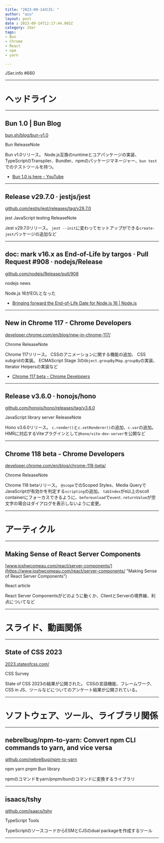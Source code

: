 ```yaml
---
title: "2023-09-14のJS: "
author: "azu"
layout: post
date : 2023-09-14T12:17:44.965Z
category: JSer
tags:
- Bun
- Chrome
- React
- npm
- yarn

---
```


JSer.info #660

----

<h1 class="site-genre">ヘッドライン</h1>

----

## Bun 1.0 | Bun Blog
[bun.sh/blog/bun-v1.0](https://bun.sh/blog/bun-v1.0 "Bun 1.0 | Bun Blog")
<p class="jser-tags jser-tag-icon"><span class="jser-tag">Bun</span> <span class="jser-tag">ReleaseNote</span></p>

Bun v1.0リリース。
Node.js互換のruntimeとコアパッケージの実装、TypeScriptのTranspiler、Bundler、npmのパッケージマネージャー、`bun test`でのテストツールを持つ。

- [Bun 1.0 is here - YouTube](https://www.youtube.com/watch?v=BsnCpESUEqM "Bun 1.0 is here - YouTube")

----

## Release v29.7.0 · jestjs/jest
[github.com/jestjs/jest/releases/tag/v29.7.0](https://github.com/jestjs/jest/releases/tag/v29.7.0 "Release v29.7.0 · jestjs/jest")
<p class="jser-tags jser-tag-icon"><span class="jser-tag">jest</span> <span class="jser-tag">JavaScript</span> <span class="jser-tag">testing</span> <span class="jser-tag">ReleaseNote</span></p>

Jest v29.7.0リリース。
`jest --init`に変わってセットアップができる`create-jest`パッケージの追加など


----

## doc: mark v16.x as End-of-Life by targos · Pull Request #908 · nodejs/Release
[github.com/nodejs/Release/pull/908](https://github.com/nodejs/Release/pull/908 "doc: mark v16.x as End-of-Life by targos · Pull Request #908 · nodejs/Release")
<p class="jser-tags jser-tag-icon"><span class="jser-tag">nodejs</span> <span class="jser-tag">news</span></p>

Node.js 16がEOLとなった

- [Bringing forward the End-of-Life Date for Node.js 16 | Node.js](https://nodejs.org/en/blog/announcements/nodejs16-eol "Bringing forward the End-of-Life Date for Node.js 16 | Node.js")

----

## New in Chrome 117 - Chrome Developers
[developer.chrome.com/en/blog/new-in-chrome-117/](https://developer.chrome.com/en/blog/new-in-chrome-117/ "New in Chrome 117 - Chrome Developers")
<p class="jser-tags jser-tag-icon"><span class="jser-tag">Chrome</span> <span class="jser-tag">ReleaseNote</span></p>

Chrome 117リリース。
CSSのアニメーションに関する機能の追加、
CSS subgridの実装。
ECMAScript Stage 3の`Object.groupBy`/`Map.groupBy`の実装、Iterator Helpersの実装など

- [Chrome 117 beta - Chrome Developers](https://developer.chrome.com/en/blog/chrome-117-beta/ "Chrome 117 beta - Chrome Developers")

----

## Release v3.6.0 · honojs/hono
[github.com/honojs/hono/releases/tag/v3.6.0](https://github.com/honojs/hono/releases/tag/v3.6.0 "Release v3.6.0 · honojs/hono")
<p class="jser-tags jser-tag-icon"><span class="jser-tag">JavaScript</span> <span class="jser-tag">library</span> <span class="jser-tag">server</span> <span class="jser-tag">ReleaseNote</span></p>

Hono v3.6.0リリース。
`c.render()`と`c.setRenderer()`の追加、`c.var`の追加。
HMRに対応するViteプラグインとして`@hono/vite-dev-server`を公開など


----

## Chrome 118 beta - Chrome Developers
[developer.chrome.com/en/blog/chrome-118-beta/](https://developer.chrome.com/en/blog/chrome-118-beta/ "Chrome 118 beta - Chrome Developers")
<p class="jser-tags jser-tag-icon"><span class="jser-tag">Chrome</span> <span class="jser-tag">ReleaseNote</span></p>

Chrome 118 betaリリース。
`@scope`でのScoped Styles、Media QueryでJavaScriptが有効かを判定する`scripting`の追加。
`tabIndex`が`0`以上のscoll containerにフォーカスできるように、`beforeunload`で`event.returnValue`が空文字の場合はダイアログを表示しないように変更。


----
<h1 class="site-genre">アーティクル</h1>

----

## Making Sense of React Server Components
[www.joshwcomeau.com/react/server-components/](https://www.joshwcomeau.com/react/server-components/ "Making Sense of React Server Components")
<p class="jser-tags jser-tag-icon"><span class="jser-tag">React</span> <span class="jser-tag">article</span></p>

React Server Componentsがどのように動くか、ClientとServerの境界線、利点についてなど


----
<h1 class="site-genre">スライド、動画関係</h1>

----

## State of CSS 2023
[2023.stateofcss.com/](https://2023.stateofcss.com/ "State of CSS 2023")
<p class="jser-tags jser-tag-icon"><span class="jser-tag">CSS</span> <span class="jser-tag">Survey</span></p>

State of CSS 2023の結果が公開された。
CSSの言語機能、フレームワーク、CSS in JS、ツールなどについてのアンケート結果が公開されている。


----
<h1 class="site-genre">ソフトウェア、ツール、ライブラリ関係</h1>

----

## nebrelbug/npm-to-yarn: Convert npm CLI commands to yarn, and vice versa
[github.com/nebrelbug/npm-to-yarn](https://github.com/nebrelbug/npm-to-yarn "nebrelbug/npm-to-yarn: Convert npm CLI commands to yarn, and vice versa")
<p class="jser-tags jser-tag-icon"><span class="jser-tag">npm</span> <span class="jser-tag">yarn</span> <span class="jser-tag">pnpm</span> <span class="jser-tag">Bun</span> <span class="jser-tag">library</span></p>

npmのコマンドをyarn/pnpm/bunのコマンドに変換するライブラリ


----

## isaacs/tshy
[github.com/isaacs/tshy](https://github.com/isaacs/tshy "isaacs/tshy")
<p class="jser-tags jser-tag-icon"><span class="jser-tag">TypeScript</span> <span class="jser-tag">Tools</span></p>

TypeScriptのソースコードからESMとCJSのdual packageを作成するツール


----
